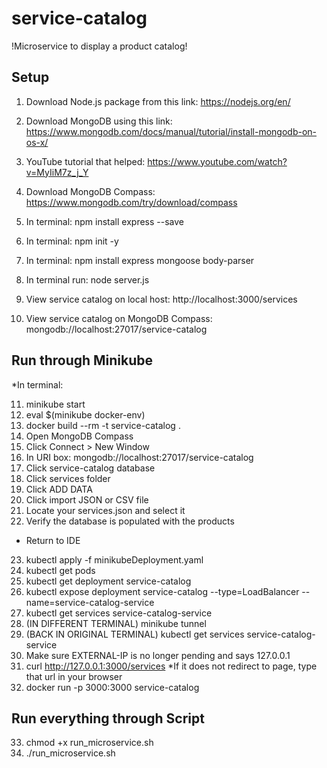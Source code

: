 # service-catalog

!Microservice to display a product catalog!

## Setup
1. Download Node.js package from this link: https://nodejs.org/en/
2. Download MongoDB using this link: https://www.mongodb.com/docs/manual/tutorial/install-mongodb-on-os-x/
3. YouTube tutorial that helped: https://www.youtube.com/watch?v=MyIiM7z_j_Y
4. Download MongoDB Compass: https://www.mongodb.com/try/download/compass
5. In terminal: npm install express --save
6. In terminal: npm init -y
7. In terminal: npm install express mongoose body-parser
8. In terminal run: node server.js

9. View service catalog on local host: http://localhost:3000/services
10. View service catalog on MongoDB Compass: mongodb://localhost:27017/service-catalog


## Run through Minikube
*In terminal:  

11. minikube start
12. eval $(minikube docker-env)
12. docker build --rm -t service-catalog .
13. Open MongoDB Compass
14. Click Connect > New Window
15. In URI box: mongodb://localhost:27017/service-catalog
16. Click service-catalog database
17. Click services folder
18. Click ADD DATA 
19. Click import JSON or CSV file
20. Locate your services.json and select it
21. Verify the database is populated with the products
* Return to IDE
23. kubectl apply -f minikubeDeployment.yaml
24. kubectl get pods
25. kubectl get deployment service-catalog
26. kubectl expose deployment service-catalog --type=LoadBalancer --name=service-catalog-service 
27. kubectl get services service-catalog-service
28. (IN DIFFERENT TERMINAL) minikube tunnel
29. (BACK IN ORIGINAL TERMINAL) kubectl get services service-catalog-service
30. Make sure EXTERNAL-IP is no longer pending and says 127.0.0.1
31. curl http://127.0.0.1:3000/services
*If it does not redirect to page, type that url in your browser
32. docker run -p 3000:3000 service-catalog

## Run everything through Script
33. chmod +x run_microservice.sh
34. ./run_microservice.sh
